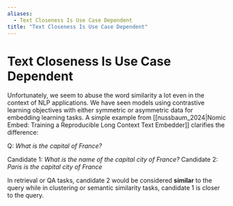 ```yaml
---
aliases:
  - Text Closeness Is Use Case Dependent
title: "Text Closeness Is Use Case Dependent"
---
```


# Text Closeness Is Use Case Dependent

Unfortunately, we seem to abuse the word similarity a lot even in the context of NLP applications. We have seen models using contrastive learning objectives with either symmetric or asymmetric data for embedding learning tasks. A simple example from [[nussbaum_2024|Nomic Embed: Training a Reproducible Long Context Text Embedder]] clarifies the difference:

Q: *What is the capital of France?*

Candidate 1: *What is the name of the capital city of France?*
Candidate 2: *Paris is the capital city of France*

In retrieval or QA tasks, candidate 2 would be considered **similar** to the query while in clustering or semantic similarity tasks, candidate 1 is closer to the query.